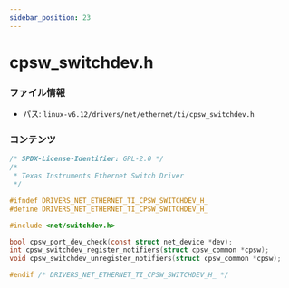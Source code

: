 ```yaml
---
sidebar_position: 23
---
```

# cpsw_switchdev.h

### ファイル情報

- パス: `linux-v6.12/drivers/net/ethernet/ti/cpsw_switchdev.h`

### コンテンツ

```h
/* SPDX-License-Identifier: GPL-2.0 */
/*
 * Texas Instruments Ethernet Switch Driver
 */

#ifndef DRIVERS_NET_ETHERNET_TI_CPSW_SWITCHDEV_H_
#define DRIVERS_NET_ETHERNET_TI_CPSW_SWITCHDEV_H_

#include <net/switchdev.h>

bool cpsw_port_dev_check(const struct net_device *dev);
int cpsw_switchdev_register_notifiers(struct cpsw_common *cpsw);
void cpsw_switchdev_unregister_notifiers(struct cpsw_common *cpsw);

#endif /* DRIVERS_NET_ETHERNET_TI_CPSW_SWITCHDEV_H_ */

```
